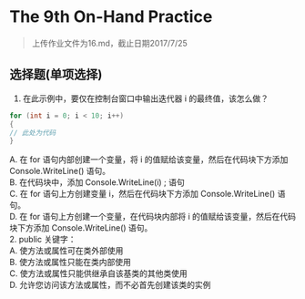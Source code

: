# The 9th On-Hand Practice
> 上传作业文件为16.md，截止日期2017/7/25  

## 选择题(单项选择)
1. 	在此示例中，要仅在控制台窗口中输出迭代器 i 的最终值，该怎么做？
``` C#
for (int i = 0; i < 10; i++)
{
// 此处为代码
}
```
A.	在 for 语句内部创建一个变量，将 i 的值赋给该变量，然后在代码块下方添加 Console.WriteLine() 语句。  
B.	在代码块中，添加 Console.WriteLine(i) ; 语句  
C.	在 for 语句上方创建变量 i，然后在代码块下方添加 Console.WriteLine() 语句。  
D.	在 for 语句上方创建一个变量，在代码块内部将 i 的值赋给该变量，然后在代码块下方添加 Console.WriteLine() 语句。      
2. 	public 关键字：  
A.	使方法或属性可在类外部使用  
B.	使方法或属性只能在类内部使用  
C.	使方法或属性只能供继承自该基类的其他类使用  
D.	允许您访问该方法或属性，而不必首先创建该类的实例  
